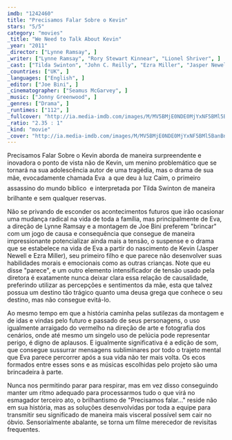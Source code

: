 ```yaml
---
imdb: "1242460"
title: "Precisamos Falar Sobre o Kevin"
stars: "5/5"
category: "movies"
_title: "We Need to Talk About Kevin"
_year: "2011"
_director: ["Lynne Ramsay", ]
_writer: ["Lynne Ramsay", "Rory Stewart Kinnear", "Lionel Shriver", ]
_cast: ["Tilda Swinton", "John C. Reilly", "Ezra Miller", "Jasper Newell", "Rock Duer", "Ashley Gerasimovich", "Siobhan Fallon", "Alex Manette", "Kenneth Franklin", ]
_countries: ["UK", ]
_languages: ["English", ]
_editor: ["Joe Bini", ]
_cinematographer: ["Seamus McGarvey", ]
_music: ["Jonny Greenwood", ]
_genres: ["Drama", ]
_runtimes: ["112", ]
_fullcover: "http://ia.media-imdb.com/images/M/MV5BMjE0NDE0MjYxNF5BMl5BanBnXkFtZTcwNjM2NTY5Ng@@.jpg"
_ratio: "2.35 : 1"
_kind: "movie"
_cover: "http://ia.media-imdb.com/images/M/MV5BMjE0NDE0MjYxNF5BMl5BanBnXkFtZTcwNjM2NTY5Ng@@._V1._SX96_SY140_.jpg"
---
```

Precisamos Falar Sobre o Kevin aborda de maneira surpreendente e inovadora o ponto de vista não de Kevin, um menino problemático que se tornará na sua adolescência autor de uma tragédia, mas o drama de sua mãe, evocadamente chamada Eva  a que deu à luz Caim, o primeiro assassino do mundo bíblico  e interpretada por Tilda Swinton de maneira brilhante e sem qualquer reservas.

Não se privando de esconder os acontecimentos futuros que irão ocasionar uma mudança radical na vida de toda a família, mas principalmente de Eva, a direção de Lynne Ramsay e a montagem de Joe Bini preferem "brincar" com um jogo de causa e consequência que consegue de maneira impressionante potencializar ainda mais a tensão, o suspense e o drama que se estabelece na vida de Eva a partir do nascimento de Kevin (Jasper Newell e Ezra Miller), seu primeiro filho e que parece não desenvolver suas habilidades morais e emocionais como as outras crianças. Note que eu disse "parece", e um outro elemento intensificador de tensão usado pela diretora é exatamente nunca deixar clara essa relação de causalidade, preferindo utilizar as percepções e sentimentos da mãe, esta que talvez possua um destino tão trágico quanto uma deusa grega que conhece o seu destino, mas não consegue evitá-lo.

Ao mesmo tempo em que a história caminha pelas sutilezas da montagem e de idas e vindas pelo futuro e passado de seus personagens, o uso igualmente arraigado do vermelho na direção de arte e fotografia dos cenários, onde até mesmo um singelo uso de pelúcia pode representar perigo, é digno de aplausos. E igualmente significativa é a edição de som, que consegue sussurrar mensagens subliminares por todo o trajeto mental que Eva parece percorrer após a sua vida não ter mais volta. Os ecos formados entre esses sons e as músicas escolhidas pelo projeto são uma brincadeira à parte.

Nunca nos permitindo parar para respirar, mas em vez disso conseguindo manter um ritmo adequado para processarmos tudo o que virá no esmagador terceiro ato, o brilhantismo de "Precisamos falar..." reside não em sua história, mas as soluções desenvolvidas por toda a equipe para transmitir seu significado de maneira mais visceral possível sem cair no óbvio. Sensorialmente abalante, se torna um filme merecedor de revisitas frequentes.

